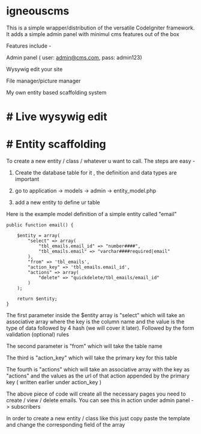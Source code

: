 # igneouscms


This is a simple wrapper/distribution of the versatile CodeIgniter framework. It adds a simple admin panel with minimul cms features out of the box


Features include -

Admin panel ( user: admin@cms.com, pass: admin123)

Wysywig edit your site

File manager/picture manager

My own entity based scaffolding system


# # Live wysywig edit

# # Entity scaffolding


To create a new entity / class / whatever u want to call. The steps are easy -

1) Create the database table for it , the definition and data types are important

2) go to application -> models -> admin -> entity_model.php 

3) add a new entity to define ur table

Here is the example model definition of a simple entity called "email"

    public function email() {
        
        $entity = array(
            "select" => array(
                "tbl_emails.email_id" => "number####",
                "tbl_emails.email" => "varchar####required|email"
            ),
            "from" => 'tbl_emails',
            "action_key" => 'tbl_emails.email_id',
            "actions" => array(
                "delete" => "quickdelete/tbl_emails/email_id"
            )
        );

        return $entity;
    }



The first parameter inside the $entity array is "select" which will take an associative array where the key is the column name and the value is the type of data followed by 4 hash (we will cover it later). Followed by the form validation (optional) rules

The second parameter is "from" which will take the table name

The third is "action_key" which will take the primary key for this table

The fourth is "actions" which will take an associative array with the key as "actions" and  the values as the url of that action appended by the primary key ( written earlier under action_key )


The above piece of code will create  all the necessary pages you need to create / view / delete emails. You can see this in action under admin panel -> subscribers



In order to create a new entity / class like this just copy paste the template and change the corresponding field of the array



